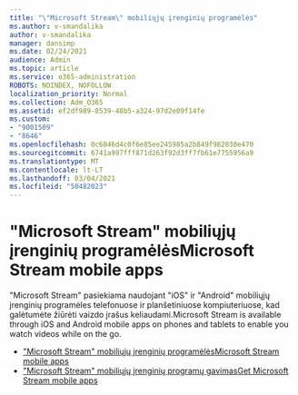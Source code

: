 ```yaml
---
title: "\"Microsoft Stream\" mobiliųjų įrenginių programėlės"
ms.author: v-smandalika
author: v-smandalika
manager: dansimp
ms.date: 02/24/2021
audience: Admin
ms.topic: article
ms.service: o365-administration
ROBOTS: NOINDEX, NOFOLLOW
localization_priority: Normal
ms.collection: Adm_O365
ms.assetid: ef2df989-8539-48b5-a324-97d2e09f14fe
ms.custom:
- "9001509"
- "8646"
ms.openlocfilehash: 0c6846d4c0f6e85ee245985a2b849f982030e470
ms.sourcegitcommit: 6741a997fff871d263f92d3ff7fb61e7755956a9
ms.translationtype: MT
ms.contentlocale: lt-LT
ms.lasthandoff: 03/04/2021
ms.locfileid: "50482023"
---
```

# <a name="microsoft-stream-mobile-apps"></a><span data-ttu-id="47749-102">"Microsoft Stream" mobiliųjų įrenginių programėlės</span><span class="sxs-lookup"><span data-stu-id="47749-102">Microsoft Stream mobile apps</span></span>

<span data-ttu-id="47749-103">"Microsoft Stream" pasiekiama naudojant "iOS" ir "Android" mobiliųjų įrenginių programėles telefonuose ir planšetiniuose kompiuteriuose, kad galėtumėte žiūrėti vaizdo įrašus keliaudami.</span><span class="sxs-lookup"><span data-stu-id="47749-103">Microsoft Stream is available through iOS and Android mobile apps on phones and tablets to enable you watch videos while on the go.</span></span>

- [<span data-ttu-id="47749-104">"Microsoft Stream" mobiliųjų įrenginių programėlės</span><span class="sxs-lookup"><span data-stu-id="47749-104">Microsoft Stream mobile apps</span></span>](https://docs.microsoft.com/stream/mobile-apps-overview)
- [<span data-ttu-id="47749-105">"Microsoft Stream" mobiliųjų įrenginių programų gavimas</span><span class="sxs-lookup"><span data-stu-id="47749-105">Get Microsoft Stream mobile apps</span></span>](https://docs.microsoft.com/stream/mobile-get-apps)
